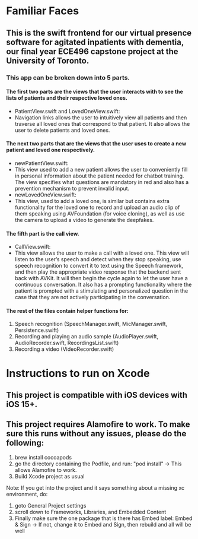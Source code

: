 # Familiar Faces

## This is the swift frontend for our virtual presence software for agitated inpatients with dementia, our final year ECE496 capstone project at the University of Toronto. 

### This app can be broken down into 5 parts. 

#### The first two parts are the views that the user interacts with to see the lists of patients and their respective loved ones. 
* PatientView.swift and LovedOneView.swift: 
* Navigation links allows the user to intuitively view all patients and then traverse all loved ones that correspond to that patient. It also allows the user to delete patients and loved ones. 

#### The next two parts that are the views that the user uses to create a new patient and loved one respectively. 
* newPatientView.swift: 
* This view used to add a new patient allows the user to conveniently fill in personal information about the patient needed for chatbot  training. The view specifies what questions are mandatory in red and also has a prevention mechanism to prevent invalid input. 
* newLovedOneView.swift: 
* This view, used to add a loved one, is similar but contains extra functionality for the loved one to record and upload an audio clip of them speaking using AVFoundation (for voice cloning), as well as use the camera to upload a video to generate the deepfakes.

#### The fifth part is the call view.
* CallView.swift: 
* This view allows the user to make a call with a loved one. This view will listen to the user’s speech and detect when they stop speaking, use speech recognition to convert it to text using the Speech framework, and then play the appropriate video response that the backend sent back with AVKit. It will then begin the cycle again to let the user have a continuous conversation. It also has a prompting functionality where the patient is prompted with a stimulating and personalized question in the case that they are not actively participating in the conversation.

#### The rest of the files contain helper functions for: 
1. Speech recognition (SpeechManager.swift, MicManager.swift, Persistence.swift)
2. Recording and playing an audio sample (AudioPlayer.swift, AudioRecorder.swift, RecordingsList.swift)
3. Recording a video (VideoRecorder.swift)

# Instructions to run on Xcode
## This project is compatible with iOS devices with iOS 15+.
## This project requires Alamofire to work. To make sure this runs without any issues, please do the following:

1) brew install cocoapods
2) go the directory containing the Podfile, and run: "pod install"
-> This allows Alamofire to work.
3) Build Xcode project as usual


Note:
If you get into the project and it says something about a missing xc environment, do:
1) goto General Project settings
2) scroll down to Frameworks, Libraries, and Embedded Content
3) Finally make sure the one package that is there has Embed label: Embed & Sign
-> If not, change it to Embed and Sign, then rebuild and all will be well
